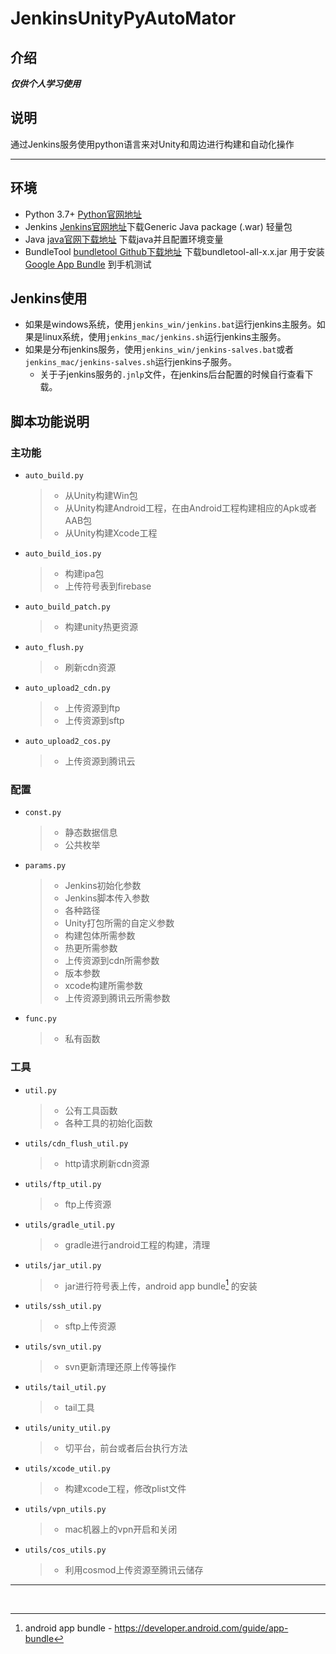 # JenkinsUnityPyAutoMator
## 介绍
***仅供个人学习使用***
## 说明
通过Jenkins服务使用python语言来对Unity和周边进行构建和自动化操作
- - -
## 环境
+ Python 3.7+ [Python官网地址](https://www.python.org/)
+ Jenkins [Jenkins官网地址](https://www.jenkins.io/)下载Generic Java package (.war) 轻量包
+ Java [java官网下载地址](https://www.oracle.com/java/technologies/downloads/) 下载java并且配置环境变量
+ BundleTool [bundletool Github下载地址](https://github.com/google/bundletool/releases) 下载bundletool-all-x.x.jar 用于安装 [Google App Bundle](https://developer.android.com/guide/app-bundle) 到手机测试
## Jenkins使用
+ 如果是windows系统，使用`jenkins_win/jenkins.bat`运行jenkins主服务。如果是linux系统，使用`jenkins_mac/jenkins.sh`运行jenkins主服务。
+ 如果是分布jenkins服务，使用`jenkins_win/jenkins-salves.bat`或者`jenkins_mac/jenkins-salves.sh`运行jenkins子服务。
    - 关于子jenkins服务的`.jnlp`文件，在jenkins后台配置的时候自行查看下载。
## 脚本功能说明
### 主功能
+ `auto_build.py`
    >- 从Unity构建Win包
    >- 从Unity构建Android工程，在由Android工程构建相应的Apk或者AAB包
    >- 从Unity构建Xcode工程

+ `auto_build_ios.py`
    >- 构建ipa包
    >- 上传符号表到firebase

+ `auto_build_patch.py`
    >- 构建unity热更资源

+ `auto_flush.py`
    >- 刷新cdn资源

+ `auto_upload2_cdn.py`
    >- 上传资源到ftp
    >- 上传资源到sftp

+ `auto_upload2_cos.py`
    >- 上传资源到腾讯云

### 配置
+ `const.py`
    >- 静态数据信息
    >- 公共枚举

+ `params.py`
    >- Jenkins初始化参数
    >- Jenkins脚本传入参数
    >- 各种路径
    >- Unity打包所需的自定义参数
    >- 构建包体所需参数
    >- 热更所需参数
    >- 上传资源到cdn所需参数
    >- 版本参数
    >- xcode构建所需参数
    >- 上传资源到腾讯云所需参数

+ `func.py`
    >- 私有函数

### 工具
+ `util.py`
    >- 公有工具函数
    >- 各种工具的初始化函数
+ `utils/cdn_flush_util.py`
    >- http请求刷新cdn资源
+ `utils/ftp_util.py`
    >- ftp上传资源
+ `utils/gradle_util.py`
    >- gradle进行android工程的构建，清理
+ `utils/jar_util.py`
    >- jar进行符号表上传，android app bundle[^aab] 的安装
+ `utils/ssh_util.py`
    >- sftp上传资源
+ `utils/svn_util.py`
    >- svn更新清理还原上传等操作
+ `utils/tail_util.py`
    >- tail工具
+ `utils/unity_util.py`
    >- 切平台，前台或者后台执行方法
+ `utils/xcode_util.py`
    >- 构建xcode工程，修改plist文件
+ `utils/vpn_utils.py`
    >- mac机器上的vpn开启和关闭
+ `utils/cos_utils.py`
    >- 利用cosmod上传资源至腾讯云储存
---
<br>

[^aab]:android app bundle - <https://developer.android.com/guide/app-bundle>
